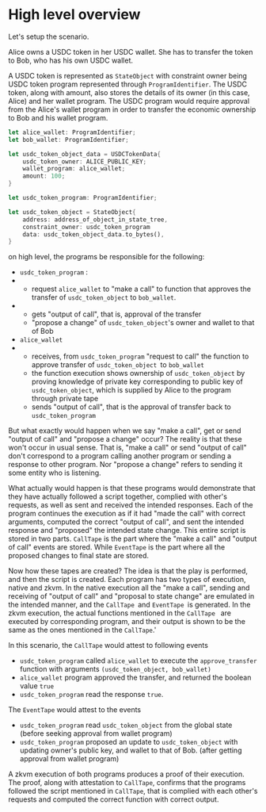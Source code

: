 # High level overview

Let's setup the scenario.

Alice owns a USDC token in her USDC wallet. She has to transfer the token to Bob, who has his own USDC wallet.

A USDC token is represented as `StateObject` with constraint owner being USDC token program represented through `ProgramIdentifier`. The USDC token, along with amount, also stores the details of its owner (in this case, Alice) and her wallet program. The USDC program would require approval from the Alice's wallet program in order to transfer the economic ownership to Bob and his wallet program.

```rust
let alice_wallet: ProgramIdentifier;
let bob_wallet: ProgramIdentifier;

let usdc_token_object_data = USDCTokenData{
	usdc_token_owner: ALICE_PUBLIC_KEY;
	wallet_program: alice_wallet;
	amount: 100;
}

let usdc_token_program: ProgramIdentifier;

let usdc_token_object = StateObject{
	address: address_of_object_in_state_tree,
	constraint_owner: usdc_token_program
	data: usdc_token_object_data.to_bytes(),
}
```

on high level, the programs be responsible for the following:

- `usdc_token_program` :
- - request `alice_wallet` to "make a call"  to function that approves the transfer of `usdc_token_object` to `bob_wallet`.
- - gets "output of call", that is, approval of the transfer
  - "propose a change" of `usdc_token_object`'s owner and wallet to that of Bob
- `alice_wallet`
- - receives, from `usdc_token_program`  "request to call"  the function to approve transfer of `usdc_token_object `to `bob_wallet`
  - the function execution shows ownership of `usdc_token_object` by proving knowledge of private key corresponding to public key of `usdc_token_object`, which is supplied by Alice to the program through private tape
  - sends "output of call", that is the approval of transfer back to `usdc_token_program`

But what exactly would happen when we say "make a call", get or send "output of call" and "propose a change" occur?
The reality is that these won't occur in usual sense. That is, "make a call" or send "output of call" don't correspond to a program calling another program or sending a response to other program. Nor "propose a change" refers to sending it some entity who is listening.

What actually would happen is that these programs would demonstrate that they have actually followed a script together, complied with other's requests, as well as sent and received the intended responses. Each of the program continues the execution as if it had "made the call" with correct arguments, computed the correct "output of call", and sent the intended response and "proposed" the intended state change.
This entire script is stored in two parts. `CallTape` is the part where the "make a call" and "output of call" events are stored. While `EventTape` is the part where all the proposed changes to final state are stored.

Now how these tapes are created? The idea is that the play is performed, and then the script is created. Each program has two types of execution, native and zkvm. In the native execution all the "make a call", sending and receiving of "output of call" and "proposal to state change" are emulated in the intended manner, and the  `CallTape `and `EventTape `is generated. In the zkvm execution,  the actual functions mentioned in the `CallTape ` are executed by corresponding program, and their output is shown to be the same as the ones mentioned in the `CallTape`.'

In this scenario, the `CallTape` would attest to following events

- `usdc_token_program` called `alice_wallet` to execute the `approve_transfer` function with arguments `(usdc_token_object, bob_wallet)`
- `alice_wallet` program approved the transfer, and returned the boolean value `true`
- `usdc_token_program` read the response `true`.

The `EventTape` would attest to the events

- `usdc_token_program` read `usdc_token_object` from the global state (before seeking approval from wallet program)
- `usdc_token_program` proposed an update to `usdc_token_object` with updating owner's public key, and wallet to that of Bob. (after getting approval from wallet program)

A zkvm execution of both programs produces a proof of their execution. The proof, along with attestation to `CallTape`, confirms that the programs followed the script mentioned in `CallTape`, that is complied with each other's requests and computed the correct function with correct output.

